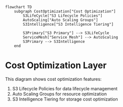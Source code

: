 ```mermaid
flowchart TD
    subgraph CostOptimization["Cost Optimization"]
        S3LifeCycle["S3 Lifecycle Policies"]
        AutoScaling["Auto Scaling Groups"]
        S3Intelligence["S3 Intelligence Tiering"]
        
        S3Primary["S3 Primary"] --> S3LifeCycle
        ServiceMesh["Service Mesh"] --> AutoScaling
        S3Primary --> S3Intelligence
    end
```

# Cost Optimization Layer
This diagram shows cost optimization features:
1. S3 Lifecycle Policies for data lifecycle management
2. Auto Scaling Groups for resource optimization
3. S3 Intelligence Tiering for storage cost optimization
